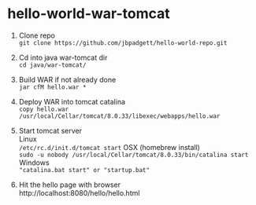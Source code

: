 # hello-world-war-tomcat

1. Clone repo  
```git clone https://github.com/jbpadgett/hello-world-repo.git```

2. Cd into java war-tomcat dir  
```cd java/war-tomcat/```

3. Build WAR if not already done  
```jar cfM hello.war *```

4. Deploy WAR into tomcat catalina  
```copy hello.war /usr/local/Cellar/tomcat/8.0.33/libexec/webapps/hello.war```

5. Start tomcat server  
Linux  
```/etc/rc.d/init.d/tomcat start```
OSX (homebrew install)  
```sudo -u nobody /usr/local/Cellar/tomcat/8.0.33/bin/catalina start```
Windows  
```"catalina.bat start" or "startup.bat"```

6. Hit the hello page with browser  
http://localhost:8080/hello/hello.html


